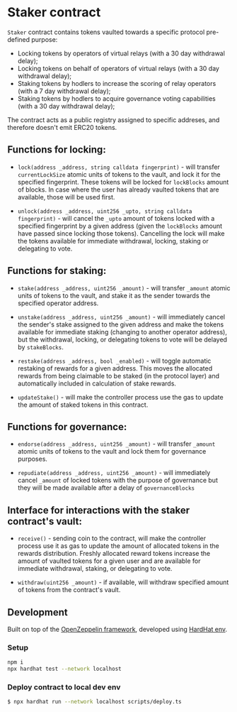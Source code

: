 # Staker contract
`Staker` contract contains tokens vaulted towards a specific protocol pre-defined purpose:
* Locking tokens by operators of virtual relays (with a 30 day withdrawal delay);
* Locking tokens on behalf of operators of virtual relays (with a 30 day withdrawal delay);
* Staking tokens by hodlers to increase the scoring of relay operators (with a 7 day withdrawal delay);
* Staking tokens by hodlers to acquire governance voting capabilities (with a 30 day withdrawal delay);

The contract acts as a public registry assigned to specific addreses, and therefore doesn't emit ERC20 tokens.

## Functions for locking:
* `lock(address _address, string calldata fingerprint)` - will transfer `currentLockSize` atomic units of tokens to the vault, and lock it for the specified fingerprint. These tokens will be locked for `lockBlocks` amount of blocks. In case where the user has already vaulted tokens that are available, those will be used first.

* `unlock(address _address, uint256 _upto, string calldata fingerprint)` - will cancel the `_upto` amount of tokens locked with a specified fingerprint by a given address (given the `lockBlocks` amount have passed since locking those tokens). Cancelling the lock will make the tokens available for immediate withdrawal, locking, staking or delegating to vote.

## Functions for staking:
* `stake(address _address, uint256 _amount)` - will transfer `_amount` atomic units of tokens to the vault, and stake it as the sender towards the specified operator address.

* `unstake(address _address, uint256 _amount)` - will immediately cancel the sender's stake assigned to the given address and make the tokens available for immediate staking (changing to another operator address), but the withdrawal, locking, or delegating tokens to vote will be delayed by `stakeBlocks`.

* `restake(address _address, bool _enabled)` - will toggle automatic restaking of rewards for a given address. This moves the allocated rewards from being claimable to be staked (in the protocol layer) and automatically included in calculation of stake rewards.

* `updateStake()` - will make the controller process use the gas to update the amount of staked tokens in this contract.

## Functions for governance:
* `endorse(address _address, uint256 _amount)` - will transfer `_amount` atomic units of tokens to the vault and lock them for governance purposes.

* `repudiate(address _address, uint256 _amount)` - will immediately cancel `_amount` of locked tokens with the purpose of governance but they will be made available after a delay of `governanceBlocks`

## Interface for interactions with the staker contract's vault:
* `receive()` - sending coin to the contract, will make the controller process use it as gas to update the amount of allocated tokens in the rewards distribution. 
Freshly allocated reward tokens increase the amount of vaulted tokens for a given user and are available for immediate withdrawal, staking, or delegating to vote.

* `withdraw(uint256 _amount)` - if available, will withdraw specified amount of tokens from the contract's vault.

## Development

Built on top of the [OpenZeppelin framework](https://openzeppelin.com/), developed using [HardHat env](https://hardhat.org/).

### Setup
```bash
npm i
npx hardhat test --network localhost
```

### Deploy contract to local dev env
```bash
$ npx hardhat run --network localhost scripts/deploy.ts
```